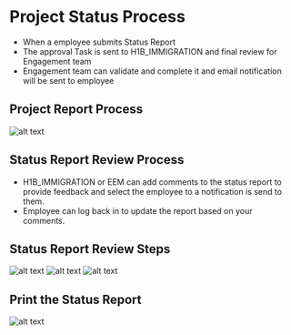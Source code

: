 Project Status Process
==========

 - When a employee submits Status Report
 - The approval Task is sent to H1B_IMMIGRATION and final review  for Engagement team
 - Engagement team can validate and complete it and email notification will be sent to employee

Project Report Process
----
![alt text](../../images/statusreport/status-report-process.png "Status Report")


Status Report Review Process
----
 - H1B_IMMIGRATION or EEM can add comments to the status report to provide feedback and select the employee to a notification is send to them.
 - Employee can log back in to update the report based on your comments.

Status Report Review Steps
----
![alt text](../../images/statusreport/review-report-1.png "Status Report")
![alt text](../../images/statusreport/review-report-2.png "Status Report")
![alt text](../../images/statusreport/add-comment.png "Status Report")

Print the Status Report
----
![alt text](../../images/statusreport/print-status-report.png "Status Report")




